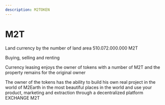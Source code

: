 ```yaml
---
description: M2TOKEN
---
```


# M2T

Land currency by the number of land area 510.072.000.000 M2T

Buying, selling and renting

Currency leasing enjoys the owner of tokens with a number of M2T and the property remains for the original owner

The owner of the tokens has the ability to build his own real project in the world of M2Earth in the most beautiful places in the world and use your product, marketing and extraction through a decentralized platform EXCHANGE M2T
